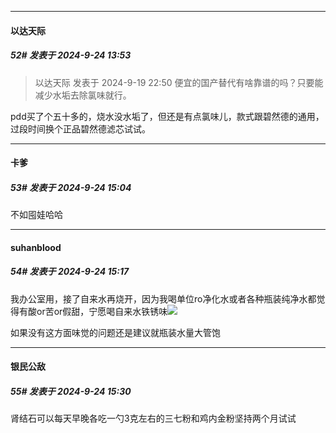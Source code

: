 ﻿
*****

####  以达天际  
##### 52#       发表于 2024-9-24 13:53

<blockquote>以达天际 发表于 2024-9-19 22:50
便宜的国产替代有啥靠谱的吗？只要能减少水垢去除氯味就行。</blockquote>
pdd买了个五十多的，烧水没水垢了，但还是有点氯味儿，款式跟碧然德的通用，过段时间换个正品碧然德滤芯试试。


*****

####  卡爹  
##### 53#       发表于 2024-9-24 15:04

不如囤娃哈哈


*****

####  suhanblood  
##### 54#       发表于 2024-9-24 15:17

我办公室用，接了自来水再烧开，因为我喝单位ro净化水或者各种瓶装纯净水都觉得有酸or苦or假甜，宁愿喝自来水铁锈味<img src="https://static.saraba1st.com/image/smiley/face2017/067.png" referrerpolicy="no-referrer">

如果没有这方面味觉的问题还是建议就瓶装水量大管饱


*****

####  银民公敌  
##### 55#       发表于 2024-9-24 15:30

肾结石可以每天早晚各吃一勺3克左右的三七粉和鸡内金粉坚持两个月试试

